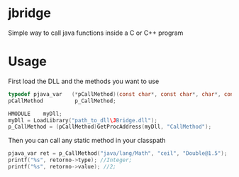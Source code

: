 jbridge
=======

Simple way to call java functions inside a C or C++  program

Usage
=====
First load the DLL and the methods you want to use
```c
typedef pjava_var   (*pCallMethod)(const char*, const char*, char*, const char* formatter);
pCallMethod          p_CallMethod;

HMODULE    myDll;
myDll = LoadLibrary("path_to_dll\JBridge.dll");
p_CallMethod = (pCallMethod)GetProcAddress(myDll, "CallMethod");
```
	

Then you can call any static method in your classpath
```c	
pjava_var ret = p_CallMethod("java/lang/Math", "ceil", "Double@1.5");
printf("%s", retorno->type); //Integer;
printf("%s", retorno->value); //2;
```
